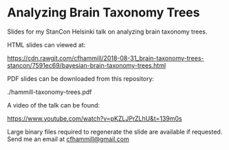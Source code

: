 # Analyzing Brain Taxonomy Trees

Slides for my StanCon Helsinki talk on analyzing brain taxonomy
trees.

HTML slides can viewed at:

https://cdn.rawgit.com/cfhammill/2018-08-31_brain-taxonomy-trees-stancon/7591ec69/bayesian-brain-taxonomy-trees.html

PDF slides can be downloaded from this repository:

./hammill-taxonomy-trees.pdf

A video of the talk can be found:

https://www.youtube.com/watch?v=pKZLJPrZLhU&t=139m0s

Large binary files required to regenerate the slide are
available if requested. Send me an email at cfhammill@gmail.com

